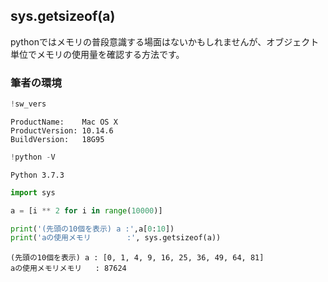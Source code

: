 
## sys.getsizeof(a)

pythonではメモリの普段意識する場面はないかもしれませんが、オブジェクト単位でメモリの使用量を確認する方法です。

### 筆者の環境


```python
!sw_vers
```

    ProductName:	Mac OS X
    ProductVersion:	10.14.6
    BuildVersion:	18G95



```python
!python -V
```

    Python 3.7.3



```python
import sys

a = [i ** 2 for i in range(10000)]

print('(先頭の10個を表示) a :',a[0:10])
print('aの使用メモリ        :', sys.getsizeof(a))
```

    (先頭の10個を表示) a : [0, 1, 4, 9, 16, 25, 36, 49, 64, 81]
    aの使用メモリメモリ   : 87624

